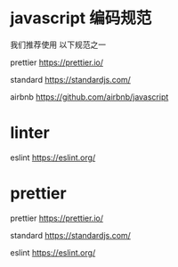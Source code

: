 # javascript 编码规范

我们推荐使用 以下规范之一

prettier https://prettier.io/

standard https://standardjs.com/

airbnb https://github.com/airbnb/javascript

# linter

eslint https://eslint.org/

# prettier

prettier https://prettier.io/

standard https://standardjs.com/

eslint https://eslint.org/
